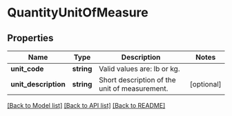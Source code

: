 # QuantityUnitOfMeasure

## Properties
Name | Type | Description | Notes
------------ | ------------- | ------------- | -------------
**unit_code** | **string** | Valid values are: lb or kg. | 
**unit_description** | **string** | Short description of the unit of measurement. | [optional] 

[[Back to Model list]](../../README.md#documentation-for-models) [[Back to API list]](../../README.md#documentation-for-api-endpoints) [[Back to README]](../../README.md)

